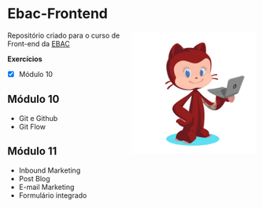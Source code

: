 
# Ebac-Frontend


<img src="octomari.png" min-width="10px" max-width="10px" width="250px" align="right" alt="Avatar Mariana">

Repositório criado para o curso de Front-end da [EBAC](https://ebaconline.com.br)
<br>

**Exercícios**

- [x] Módulo 10

## Módulo 10

- Git e Github
- Git Flow

## Módulo 11

- Inbound Marketing
- Post Blog
- E-mail Marketing
- Formulário integrado




